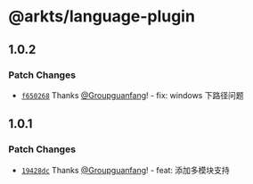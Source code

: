 # @arkts/language-plugin

## 1.0.2

### Patch Changes

- [`f650268`](https://github.com/Groupguanfang/arkTS/commit/f650268cbad8ca60873f9fbb8cf3d20e48873739) Thanks [@Groupguanfang](https://github.com/Groupguanfang)! - fix: windows 下路径问题

## 1.0.1

### Patch Changes

- [`19428dc`](https://github.com/Groupguanfang/arkTS/commit/19428dcdb6f8e27914067ea48a53ce644c26f7e6) Thanks [@Groupguanfang](https://github.com/Groupguanfang)! - feat: 添加多模块支持
